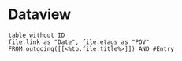 
# Dataview

```dataview
table without ID
file.link as "Date", file.etags as "POV"
FROM outgoing([[<%tp.file.title%>]]) AND #Entry
```
